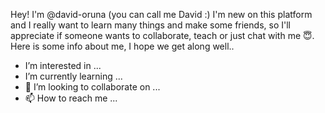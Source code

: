 Hey! I'm @david-oruna (you can call me David :) I'm new on this platform and I really want to learn many things and make some friends,
so I'll appreciate if someone wants to collaborate, teach or just chat with me 😇. Here is some info about me, I hope we get along well..
- I’m interested in ...
- I’m currently learning ...
- 💞️ I’m looking to collaborate on ...
- 📫 How to reach me ...

<!---
david-oruna/david-oruna is a ✨ special ✨ repository because its `README.md` (this file) appears on your GitHub profile.
You can click the Preview link to take a look at your changes.
--->

